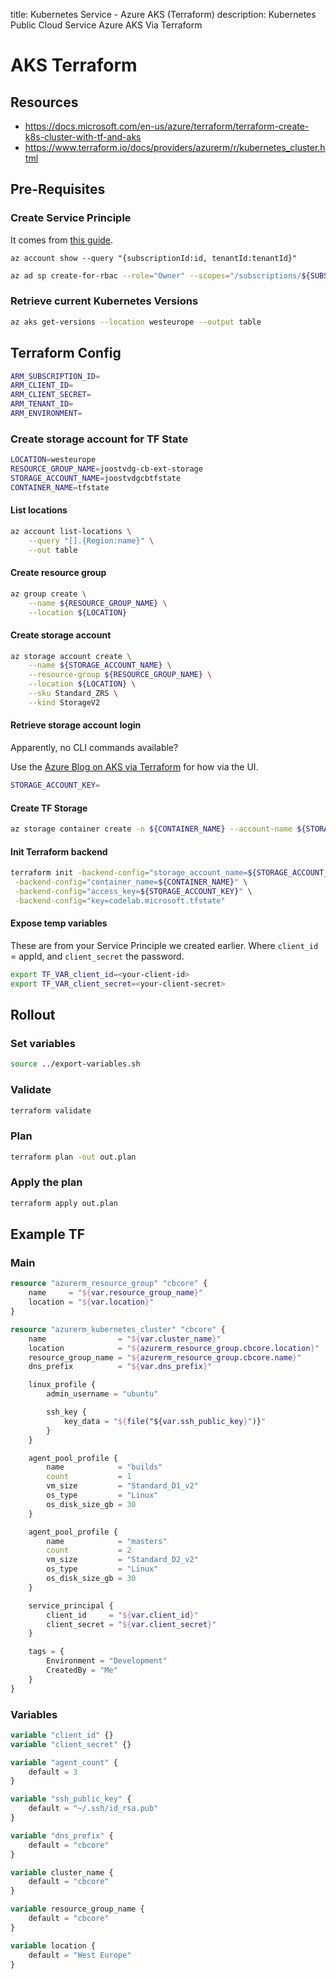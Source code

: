 title: Kubernetes Service - Azure AKS (Terraform)
description: Kubernetes Public Cloud Service Azure AKS Via Terraform

# AKS Terraform

## Resources

* https://docs.microsoft.com/en-us/azure/terraform/terraform-create-k8s-cluster-with-tf-and-aks
* https://www.terraform.io/docs/providers/azurerm/r/kubernetes_cluster.html

## Pre-Requisites

### Create Service Principle

It comes from [this guide](https://docs.microsoft.com/en-us/cli/azure/create-an-azure-service-principal-azure-cli?view=azure-cli-latest).

```
az account show --query "{subscriptionId:id, tenantId:tenantId}"
```

```bash
az ad sp create-for-rbac --role="Owner" --scopes="/subscriptions/${SUBSCRIPTION_ID}"
```

### Retrieve current Kubernetes Versions

```bash
az aks get-versions --location westeurope --output table
```

## Terraform Config

```bash
ARM_SUBSCRIPTION_ID=
ARM_CLIENT_ID=
ARM_CLIENT_SECRET=
ARM_TENANT_ID=
ARM_ENVIRONMENT=
```

### Create storage account for TF State

```bash
LOCATION=westeurope
RESOURCE_GROUP_NAME=joostvdg-cb-ext-storage
STORAGE_ACCOUNT_NAME=joostvdgcbtfstate
CONTAINER_NAME=tfstate
```

#### List locations

```bash
az account list-locations \
    --query "[].{Region:name}" \
    --out table
```

#### Create resource group

```bash
az group create \
    --name ${RESOURCE_GROUP_NAME} \
    --location ${LOCATION}
```

#### Create storage account

```bash
az storage account create \
    --name ${STORAGE_ACCOUNT_NAME} \
    --resource-group ${RESOURCE_GROUP_NAME} \
    --location ${LOCATION} \
    --sku Standard_ZRS \
    --kind StorageV2
```

#### Retrieve storage account login

Apparently, no CLI commands available?

Use the [Azure Blog on AKS via Terraform](https://docs.microsoft.com/en-us/azure/terraform/terraform-create-k8s-cluster-with-tf-and-aks#set-up-azure-storage-to-store-terraform-state) for how via the UI.

```bash
STORAGE_ACCOUNT_KEY=
```

#### Create TF Storage

```bash
az storage container create -n ${CONTAINER_NAME} --account-name ${STORAGE_ACCOUNT_NAME} --account-key ${STORAGE_ACCOUNT_KEY}
```

#### Init Terraform backend

```bash
terraform init -backend-config="storage_account_name=${STORAGE_ACCOUNT_NAME}" \
 -backend-config="container_name=${CONTAINER_NAME}" \
 -backend-config="access_key=${STORAGE_ACCOUNT_KEY}" \
 -backend-config="key=codelab.microsoft.tfstate"
```

#### Expose temp variables

These are from your Service Principle we created earlier.
Where `client_id` = appId, and `client_secret` the password.

```bash
export TF_VAR_client_id=<your-client-id>
export TF_VAR_client_secret=<your-client-secret>
```

## Rollout

### Set variables

```bash
source ../export-variables.sh
```

### Validate

```bash
terraform validate
```

### Plan

```bash
terraform plan -out out.plan
```

### Apply the plan

```bash
terraform apply out.plan
```

## Example TF

### Main

```terraform
resource "azurerm_resource_group" "cbcore" {
    name     = "${var.resource_group_name}"
    location = "${var.location}"
}

resource "azurerm_kubernetes_cluster" "cbcore" {
    name                = "${var.cluster_name}"
    location            = "${azurerm_resource_group.cbcore.location}"
    resource_group_name = "${azurerm_resource_group.cbcore.name}"
    dns_prefix          = "${var.dns_prefix}"

    linux_profile {
        admin_username = "ubuntu"

        ssh_key {
            key_data = "${file("${var.ssh_public_key}")}"
        }
    }

    agent_pool_profile {
        name            = "builds"
        count           = 1
        vm_size         = "Standard_D1_v2"
        os_type         = "Linux"
        os_disk_size_gb = 30
    }

    agent_pool_profile {
        name            = "masters"
        count           = 2
        vm_size         = "Standard_D2_v2"
        os_type         = "Linux"
        os_disk_size_gb = 30
    }

    service_principal {
        client_id     = "${var.client_id}"
        client_secret = "${var.client_secret}"
    }

    tags = {
        Environment = "Development"
        CreatedBy = "Me"
    }
}
```

### Variables

```terraform
variable "client_id" {}
variable "client_secret" {}

variable "agent_count" {
    default = 3
}

variable "ssh_public_key" {
    default = "~/.ssh/id_rsa.pub"
}

variable "dns_prefix" {
    default = "cbcore"
}

variable cluster_name {
    default = "cbcore"
}

variable resource_group_name {
    default = "cbcore"
}

variable location {
    default = "West Europe"
}
```